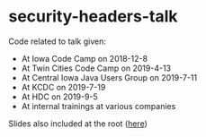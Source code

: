 # security-headers-talk

Code related to talk given:
- At Iowa Code Camp on 2018-12-8
- At Twin Cities Code Camp on 2019-4-13
- At Central Iowa Java Users Group on 2019-7-11
- At KCDC on 2019-7-19
- At HDC on 2019-9-5
- At internal trainings at various companies

Slides also included at the root ([here](https://github.com/scottsauber/security-headers-talk/blob/master/Security%20Headers%20Explained.pptx))
